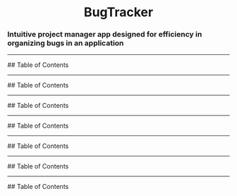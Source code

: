 

 <h1 align="center">BugTracker</h1>


<h3>Intuitive project manager app designed for efficiency in organizing bugs in an application</h3>

<hr></hr>
## Table of Contents


<hr></hr>
## Table of Contents


<hr></hr>
## Table of Contents


<hr></hr>
## Table of Contents


<hr></hr>
## Table of Contents


<hr></hr>
## Table of Contents


<hr></hr>
## Table of Contents
